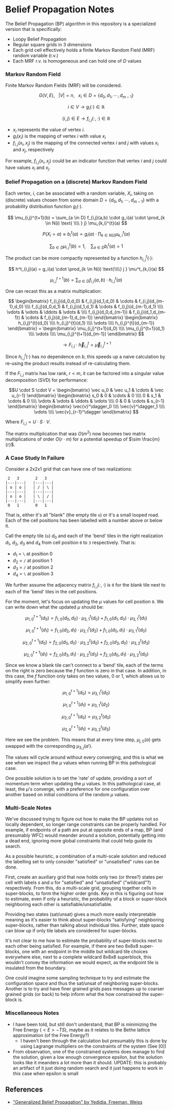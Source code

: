 Belief Propagation Notes
===


The Belief Propagation (BP) algorithm in this repository is a specialized version that is specifically:

* Loopy Belief Propagation
* Regular square grids in 3 dimensions
* Each grid cell effectively holds a finite Markov Random Field (MRF) random variable (r.v.)
* Each MRF r.v. is homogeneous and can hold one of $D$ values


### Markov Random Field

Finite Markov Random Fields (MRF) will be considered.

$$ G(V,E), \ \ \  |V| = n, \ \ \ x_i \in D = \{ d_0, d_1, \cdots, d_{m-1} \}  $$

$$
i \in V \to g_i(\cdot) \in \mathbb{R}
$$

$$
(i,j) \in E \to f_{i,j}( \cdot, \cdot ) \in \mathbb{R}
$$

* $x_i$ represents the value of vertex $i$.
* $g_i(x_i)$ is the mapping of vertex $i$ with value $x_i$
* $f_{i,j}(x_i,x_j)$ is the mapping of the connected vertex $i$ and $j$
  with values $x_i$ and $x_j$, respectively

For example, $f_{i,j}(x_i,x_j)$ could be an indicator function that
vertex $i$ and $j$ could have values $x_i$ and $x_j$.

### Belief Propagation on a (discrete) Markov Random Field

Each vertex, $i$, can be associated with a random variable, $X_i$, taking
on (discrete) values chosen from some domain $D = \{ d_0, d_1, \cdots, d_{m-1} \}$ with
a probability distribution function $g_i(\cdot)$.

$$
\mu_{i,j}^{t+1}(b) = \sum_{a \in D} f_{i,j}(a,b) \cdot g_i(a) \cdot \prod_{k \in N(i) \text{ \\\\ } j} \mu_{k,i}^{t}(a)
$$

$$
P(X_i = a) \approx b^t_i(a) \propto g_i(a) \cdot \prod_{k \in N(i)} \mu^t_{k,i}(a)
$$

$$
\sum_{b \in D} \mu_{i,j}^{t}(b) = 1,  \ \ \ \ \sum_{a \in D} b^t_i(a) = 1
$$

The product can be more compactly represented by a function $h^t_{i,j}(\cdot)$:

$$
h^t_{i,j}(a) = g_i(a) \cdot \prod_{k \in N(i) \text{\\\\} j } \mu^t_{k,i}(a)
$$

$$
\mu_{i,j}^{t+1}(b) = \sum_{a \in D} f_{i,j}(a,b) \cdot h^t_{i,j}(a)
$$

One can recast this as a matrix multiplication:

$$ \begin{bmatrix} f_{i,j}(d_0,d_0) & f_{i,j}(d_1,d_0) &  \cdots & f_{i,j}(d_{m-1},d_0) \\\\ f_{i,j}(d_0,d_1) & f_{i,j}(d_1,d_1) &  \cdots & f_{i,j}(d_{m-1},d_1) \\\\ \vdots  & \vdots & \ddots & \vdots & \\\\ f_{i,j}(d_0,d_{m-1}) & f_{i,j}(d_1,d_{m-1}) &  \cdots & f_{i,j}(d_{m-1},d_{m-1}) \end{bmatrix} \begin{bmatrix} h_{i,j}^{t}(d_0) \\\\ h_{i,j}^{t}(d_1) \\\\ \vdots \\\\ h_{i,j}^{t}(d_{m-1}) \end{bmatrix} = \begin{bmatrix} \mu_{i,j}^{t+1}(d_0) \\\\ \mu_{i,j}^{t+1}(d_1) \\\\ \vdots \\\\ \mu_{i,j}^{t+1}(d_{m-1}) \end{bmatrix}
$$

$$
\to F_{i,j} \cdot \vec{h}^t_{i,j} = \vec{\mu}^{t+1}_{i,j}
$$


Since $h^t_{i,j}(\cdot)$ has no dependence on $b$, this speeds up a naive calculation by re-using the product results instead of re-calculating them.

If the $F_{i,j}$ matrix has low rank, $r < m$, it can be factored into a singular value decomposition (SVD) for performance:

$$U \cdot S \cdot V = \begin{bmatrix} \vec u_0 & \vec u_1 & \cdots & \vec u_{r-1} \end{bmatrix} \begin{bmatrix} s_0 & 0 &  \cdots & 0 \\\\ 0 & s_1 & \cdots & 0 \\\\ \vdots & \vdots  & \ddots & \vdots \\\\ 0 & 0 &  \cdots & s_{r-1} \end{bmatrix} \begin{bmatrix} \vec{v}^\dagger_0 \\\\ \vec{v}^\dagger_1 \\\\ \vdots \\\\ \vec{v}_{r-1}^\dagger  \end{bmatrix}
$$

Where $F_{i,j} = U \cdot S \cdot V$.

The matrix multiplication that was $O(m^2)$ now becomes two matrix multiplications of order $O(r \cdot m)$ for a potential speedup of $\sim \frac{m}{r}$.


### A Case Study In Failure

Consider a 2x2x1 grid that can have one of two realizations:


```
 2   3       2   3
|---|---|   |---|---|
| o | o |   | / | \ |
|---|---|   |---|---|
| o | o |   | \ | / |
|---|---|   |---|---|
 0   1       0   1
```

That is, either it's all "blank" (the empty tile `o`) or it's a small
looped road.
Each of the cell positions has been labelled with a number above or below it.

Call the empty tile (`o`) $d_0$ and each of the 'bend' tiles in the right realization
$d_1$, $d_2$, $d_3$ and $d_4$ from cell position `0` to `3` respectively.
That is:

* $d_1$ = `\` at position 0
* $d_2$ = `/` at position 1
* $d_3$ = `/` at position 2
* $d_4$ = `\` at position 3

We further assume the adjacency matrix $f_{i,j}(\cdot,\cdot)$ is `0` for the blank tile
next to each of the 'bend' tiles in the cell positions.

For the moment, let's focus on updating the $\mu$ values for cell position `0`.
We can write down what the updated $\mu$ should be:

$$ \mu^{t+1}_ {1,0}(d_0) = f_ {1,0}(d_0,d_0) \cdot \mu^{t}_ {3,1}(d_0) + f_ {1,0}(d_1,d_0) \cdot \mu^{t}_ {3,1}(d_1) $$

$$ \mu^{t+1}_ {1,0}(d_1) = f_ {1,0}(d_2,d_1) \cdot \mu^{t}_ {3,1}(d_2) + f_ {1,0}(d_0,d_1) \cdot \mu^{t}_ {3,1}(d_0) $$

$$ \mu^{t+1}_ {2,0}(d_0) = f_ {2,0}(d_0,d_0) \cdot \mu^{t}_ {3,2}(d_0) + f_ {2,0}(d_3,d_0) \cdot \mu^{t}_ {3,2}(d_3) $$

$$ \mu^{t+1}_ {2,0}(d_1) = f_ {2,0}(d_3,d_1) \cdot \mu^{t}_ {3,2}(d_3) + f_ {2,0}(d_0,d_1) \cdot \mu^{t}_ {3,2}(d_0) $$

Since we know a blank tile can't connect to a 'bend' tile, each of the terms on the right is zero because
the $f$ function is zero in that case.
In addition, in this case, the $f$ function only takes on two values, $0$ or $1$, which allows us to simplify
even further:

$$\mu^{t+1}_ {1,0}(d_0) = \mu^{t}_ {3,1}(d_0) $$

$$\mu^{t+1}_ {1,0}(d_1) = \mu^{t}_ {3,1}(d_2) $$

$$\mu^{t+1}_ {2,0}(d_0) = \mu^{t}_ {3,2}(d_0) $$

$$\mu^{t+1}_ {2,0}(d_1) = \mu^{t}_ {3,2}(d_3) $$

Here we see the problem.
This means that at every time step, $\mu_{j,0}(a)$ gets swapped with the corresponding
$\mu_{3,j}(a')$.

The values will cycle around without every converging, and this is what we see when we inspect
the $\mu$ values when running BP in this pathological case.

One possible solution is to set the 'rate' of update, providing a sort of momentum term
when updating the $\mu$ values.
In this pathological case, at least, the $\mu$'s converge, with a preference for one configuration
over another based on initial conditions of the random $\mu$ values.

### Multi-Scale Notes

We've discussed trying to figure out how to make the BP updates not so locally dependent, so longer range constraints can be
properly handled.
For example, if endpoints of a path are put at opposite ends of a map, BP (and presumably WFC) would meander around a solution,
potentially getting into a dead end, ignoring more global constraints that could help guide its search.

As a possible heuristic, a combination of a multi-scale solution and reduced the labelling set to only consider "satisfied" or "unsatisfied"
rules can be done.

First, create an auxiliary grid that now holds only two (or three?) states per cell with labels $s$ and $u$ for "satisfied" and
"unsatisfied" ("wildcard"?) respectively.
From this, do a multi-scale grid, grouping together cells in super-blocks, to form the higher order grids.
Key in this is figuring out how to estimate, even if only a heuristic, the probability of a block or super-block neighboring each
other is satisfiable/unsatisfiable.

Providing two states (sat/unsat) gives a much more easily interpretable meaning as it's easier to think about super-blocks "satisfying"
neighboring super-blocks, rather than talking about individual tiles.
Further, state space can blow up if only tile labels are considered for super-blocks.

It's not clear to me how to estimate the probability of super-blocks next to each other being satisfied.
For example, if there are two 8x8x8 super-blocks, one with an endpoint in the middle but wildcard tile choices everywhere else, next to
a complete wildcard 8x8x8 superblock, this wouldn't convey the information we would expect, as the endpoint tile is insulated from
the boundary.

One could imagine some sampling technique to try and estimate the configuration space and thus the sat/unsat of neighboring super-blocks.
Another is to try and have finer grained grids pass messages up to coarser grained grids (or back) to help inform what the how constrained
the super-block is.


### Miscellaneous Notes


* I have been told, but still don't understand, that BP is minimizing the Free Energy (${\lt}E{\gt} - TS$), maybe as it relates to
  the Bethe lattice approximation (of the Free Energy?)
  - I haven't been through the calculation but presumably this is done by using Lagrange multipliers on the constraints of the system
    (See \[0\])
* From observation, one of the constrained systems does manage to find the solution, given a low enough convergence epsilon,
  but the solution looks like it meanders a lot more than it should. UPDATE: this is probably an artifact of it just doing random
  search and it just happens to work in this case when epsilon is small 


References
---

* ["Generalized Belief Propagation" by Yedidia, Freeman, Weiss](https://github.com/abetusk/papers/blob/release/ComputerScience/BeliefPropagation/NIPS-2000-generalized-belief-propagation-Paper_yedidia-freeman-weiss.pdf)

